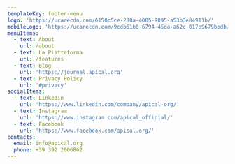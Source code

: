 ```yaml
---
templateKey: footer-menu
logo: 'https://ucarecdn.com/6150c5ce-288a-4085-9095-a53b3e84911b/'
mobileLogo: 'https://ucarecdn.com/9cdb61b0-6794-45da-a62c-017e9679bedb/'
menuItems:
  - text: About
    url: /about
  - text: La Piattaforma
    url: /features
  - text: Blog
    url: 'https://journal.apical.org'
  - text: Privacy Policy
    url: '#privacy'
socialItems:
  - text: Linkedin
    url: 'https://www.linkedin.com/company/apical-org/'
  - text: Instagram
    url: 'https://www.instagram.com/apical_official/'
  - text: Facebook
    url: 'https://www.facebook.com/apical.org/'
contacts:
  email: info@apical.org
  phone: +39 392 2606862
---
```


